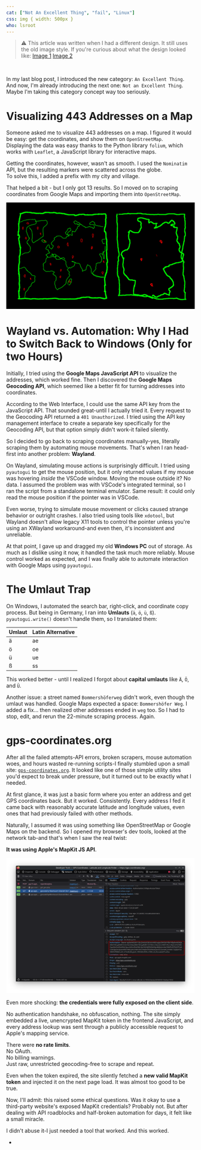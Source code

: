 ```yaml
---
cat: ["Not An Excellent Thing", "fail", "Linux"]
css: img { width: 500px }
who: lsroot
---
```

> ⚠️ This article was written when I had a different design. It still uses the old image style. If you're curious about what the design looked like: [Image 1](https://cloud.fiosproject.de/legacyblog1.png)  [Image 2](https://cloud.fiosproject.de/legacyblog2.png)  
<br>

In my last blog post, I introduced the new category: `An Excellent Thing`. And now, I'm already introducing the next one: `Not an Excellent Thing`. Maybe I'm taking this category concept way too seriously.
# Visualizing 443 Addresses on a Map
Someone asked me to visualize 443 addresses on a map. I figured it would be easy: get the coordinates, and show them on `OpenStreetMap`.  
Displaying the data was easy thanks to the Python library `folium`, which works with `Leaflet`, a JavaScript library for interactive maps.

Getting the coordinates, however, wasn't as smooth. I used the `Nominatim` API, but the resulting markers were scattered across the globe.  
To solve this, I added a prefix with my city and village.  

That helped a bit - but I only got 13 results. So I moved on to scraping coordinates from Google Maps and importing them into `OpenStreetMap`.

![](/files/maps.png)
# Wayland vs. Automation: Why I Had to Switch Back to Windows (Only for two Hours)
Initially, I tried using the **Google Maps JavaScript API** to visualize the addresses, which worked fine. Then I discovered the **Google Maps Geocoding API**, which seemed like a better fit for turning addresses into coordinates.

According to the Web Interface, I could use the same API key from the JavaScript API. That sounded great-until I actually tried it. Every request to the Geocoding API returned a `401 Unauthorized`. I tried using the API key management interface to create a separate key specifically for the Geocoding API, but that option simply didn't work-it failed silently.

So I decided to go back to scraping coordinates manually-yes, literally scraping them by automating mouse movements. That's when I ran head-first into another problem: **Wayland**.

On Wayland, simulating mouse actions is surprisingly difficult. I tried using `pyautogui` to get the mouse position, but it only returned values if my mouse was hovering _inside_ the VSCode window. Moving the mouse outside it? No data. I assumed the problem was with VSCode's integrated terminal, so I ran the script from a standalone terminal emulator. Same result: it could only read the mouse position if the pointer was in VSCode.

Even worse, trying to simulate mouse movement or clicks caused strange behavior or outright crashes. I also tried using tools like `xdotool`, but Wayland doesn't allow legacy X11 tools to control the pointer unless you're using an XWayland workaround-and even then, it's inconsistent and unreliable.

At that point, I gave up and dragged my old **Windows PC** out of storage. As much as I dislike using it now, it handled the task much more reliably. Mouse control worked as expected, and I was finally able to automate interaction with Google Maps using `pyautogui`.
# The Umlaut Trap
On Windows, I automated the search bar, right-click, and coordinate copy process. But being in Germany, I ran into **Umlauts** (`ä`, `ö`, `ü`, `ß`). `pyautogui.write()` doesn't handle them, so I translated them:

|Umlaut|Latin Alternative|
|---|---|
|ä|ae|
|ö|oe|
|ü|ue|
|ß|ss|

This worked better - until I realized I forgot about **capital umlauts** like `Ä`, `Ö`, and `Ü`.

Another issue: a street named `Bommershöferweg` didn't work, even though the umlaut was handled. Google Maps expected a space: `Bommershöfer Weg`. I added a fix… then realized other addresses ended in `weg` too. So I had to stop, edit, and rerun the 22-minute scraping process. Again.
# gps-coordinates.org
After all the failed attempts-API errors, broken scrapers, mouse automation woes, and hours wasted re-running scripts-I finally stumbled upon a small site: [`gps-coordinates.org`](https://gps-coordinates.org). It looked like one of those simple utility sites you'd expect to break under pressure, but it turned out to be exactly what I needed.

At first glance, it was just a basic form where you enter an address and get GPS coordinates back. But it worked. Consistently. Every address I fed it came back with reasonably accurate latitude and longitude values, even ones that had previously failed with other methods.

Naturally, I assumed it was using something like OpenStreetMap or Google Maps on the backend. So I opened my browser's dev tools, looked at the network tab-and that's when I saw the real twist:

**It was using Apple's MapKit JS API**.

![](/files/gpscoordsinates.png)

Even more shocking: **the credentials were fully exposed on the client side**.

No authentication handshake, no obfuscation, nothing. The site simply embedded a live, unencrypted MapKit token in the frontend JavaScript, and every address lookup was sent through a publicly accessible request to Apple's mapping service.

There were **no rate limits**.  
No OAuth.  
No billing warnings.  
Just raw, unrestricted geocoding-free to scrape and repeat.

Even when the token expired, the site silently fetched a **new valid MapKit token** and injected it on the next page load. It was almost too good to be true.

Now, I'll admit: this raised some ethical questions. Was it okay to use a third-party website's exposed MapKit credentials? Probably not. But after dealing with API roadblocks and half-broken automation for days, it felt like a small miracle.

I didn't abuse it-I just needed a tool that worked. And this worked.

















-

